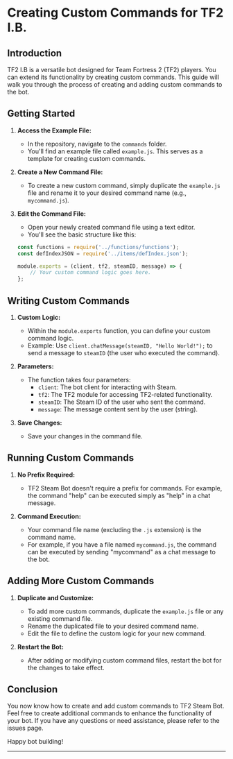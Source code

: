 # Creating Custom Commands for TF2 I.B.

## Introduction

TF2 I.B is a versatile bot designed for Team Fortress 2 (TF2) players. You can extend its functionality by creating custom commands. This guide will walk you through the process of creating and adding custom commands to the bot.

## Getting Started

1. **Access the Example File:**
   - In the repository, navigate to the `commands` folder.
   - You'll find an example file called `example.js`. This serves as a template for creating custom commands.

2. **Create a New Command File:**
   - To create a new custom command, simply duplicate the `example.js` file and rename it to your desired command name (e.g., `mycommand.js`).

3. **Edit the Command File:**
   - Open your newly created command file using a text editor.
   - You'll see the basic structure like this:

   ```javascript
   const functions = require('../functions/functions');
   const defIndexJSON = require('../items/defIndex.json');

   module.exports = (client, tf2, steamID, message) => {
       // Your custom command logic goes here.
   };
   ```

## Writing Custom Commands

1. **Custom Logic:**
   - Within the `module.exports` function, you can define your custom command logic.
   - Example: Use `client.chatMessage(steamID, "Hello World!");` to send a message to `steamID` (the user who executed the command).

2. **Parameters:**
   - The function takes four parameters:
     - `client`: The bot client for interacting with Steam.
     - `tf2`: The TF2 module for accessing TF2-related functionality.
     - `steamID`: The Steam ID of the user who sent the command.
     - `message`: The message content sent by the user (string).

3. **Save Changes:**
   - Save your changes in the command file.

## Running Custom Commands

1. **No Prefix Required:**
   - TF2 Steam Bot doesn't require a prefix for commands. For example, the command "help" can be executed simply as "help" in a chat message.

2. **Command Execution:**
   - Your command file name (excluding the `.js` extension) is the command name.
   - For example, if you have a file named `mycommand.js`, the command can be executed by sending "mycommand" as a chat message to the bot.

## Adding More Custom Commands

1. **Duplicate and Customize:**
   - To add more custom commands, duplicate the `example.js` file or any existing command file.
   - Rename the duplicated file to your desired command name.
   - Edit the file to define the custom logic for your new command.

2. **Restart the Bot:**
   - After adding or modifying custom command files, restart the bot for the changes to take effect.

## Conclusion

You now know how to create and add custom commands to TF2 Steam Bot. Feel free to create additional commands to enhance the functionality of your bot. If you have any questions or need assistance, please refer to the issues page.

Happy bot building!

---
